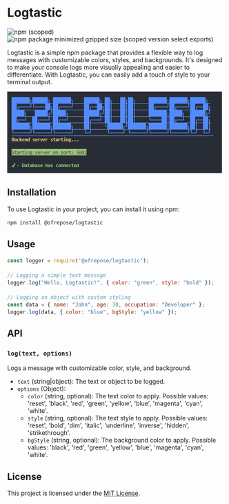 # Logtastic
![npm (scoped)](https://img.shields.io/npm/v/%40ofrepose/logtastic)![npm package minimized gzipped size (scoped version select exports)](https://img.shields.io/bundlejs/size/%40ofrepose/logtastic%401.0.1)

Logtastic is a simple npm package that provides a flexible way to log messages with customizable colors, styles, and backgrounds. It's designed to make your console logs more visually appealing and easier to differentiate. With Logtastic, you can easily add a touch of style to your terminal output.

[<img src="https://github.com/Ofrepose/Ofrepose/blob/master/imgs/logtastic.jpg">](https://github.com/Ofrepose/Ofrepose/blob/master/imgs/logtastic.jpg)

## Installation

To use Logtastic in your project, you can install it using npm:

```bash
npm install @ofrepose/logtastic
```

## Usage

```javascript
const logger = require('@ofrepose/logtastic');

// Logging a simple text message
logger.log("Hello, Logtastic!", { color: "green", style: "bold" });

// Logging an object with custom styling
const data = { name: "John", age: 30, occupation: "Developer" };
logger.log(data, { color: "blue", bgStyle: "yellow" });
```

## API

### `log(text, options)`

Logs a message with customizable color, style, and background.

- `text` (string|object): The text or object to be logged.
- `options` (Object):
  - `color` (string, optional): The text color to apply. Possible values: 'reset', 'black', 'red', 'green', 'yellow', 'blue', 'magenta', 'cyan', 'white'.
  - `style` (string, optional): The text style to apply. Possible values: 'reset', 'bold', 'dim', 'italic', 'underline', 'inverse', 'hidden', 'strikethrough'.
  - `bgStyle` (string, optional): The background color to apply. Possible values: 'black', 'red', 'green', 'yellow', 'blue', 'magenta', 'cyan', 'white'.

## License

This project is licensed under the [MIT License](https://opensource.org/licenses/MIT).
